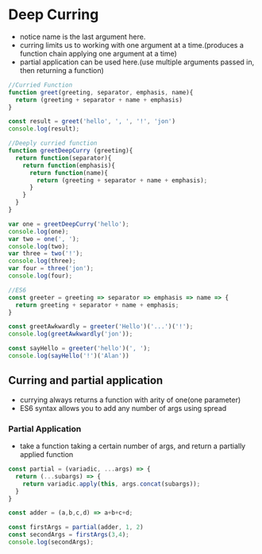 # Deep Curring

- notice name is the last argument here.
- curring limits us to working with one argument at a time.(produces a function chain applying one argument at a time)
- partial application can be used here.(use multiple arguments passed in, then returning a function)
```javascript
//Curried Function
function greet(greeting, separator, emphasis, name){
  return (greeting + separator + name + emphasis)
}

const result = greet('hello', ', ', '!', 'jon')
console.log(result);
```

```javascript
//Deeply curried function
function greetDeepCurry (greeting){
  return function(separator){
    return function(emphasis){
      return function(name){
        return (greeting + separator + name + emphasis);
      }
    }
  }
}

var one = greetDeepCurry('hello');
console.log(one);
var two = one(', ');
console.log(two);
var three = two('!');
console.log(three);
var four = three('jon');
console.log(four);
```

```javascript
//ES6
const greeter = greeting => separator => emphasis => name => {
  return greeting + separator + name + emphasis;
}

const greetAwkwardly = greeter('Hello')('...')('!');
console.log(greetAwkwardly('jon'));

const sayHello = greeter('hello')(', ');
console.log(sayHello('!')('Alan'))
```

## Curring and partial application
- currying always returns a function with arity of one(one parameter)
- ES6 syntax allows you to add any number of args using spread

### Partial Application
- take a function taking a certain number of args, and return a partially applied function

```javascript
const partial = (variadic, ...args) => {
  return (...subargs) => {
    return variadic.apply(this, args.concat(subargs));
  }
}

const adder = (a,b,c,d) => a+b+c+d;

const firstArgs = partial(adder, 1, 2)
const secondArgs = firstArgs(3,4);
console.log(secondArgs);
```